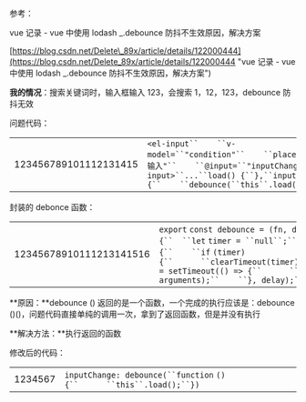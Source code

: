 参考：

vue 记录 - vue 中使用 lodash \_.debounce 防抖不生效原因，解决方案

[https://blog.csdn.net/Delete\_89x/article/details/122000444](https://blog.csdn.net/Delete_89x/article/details/122000444 "vue 记录 - vue 中使用 lodash _.debounce 防抖不生效原因，解决方案")

**我的情况**：搜索关键词时，输入框输入 123，会搜索 1，12，123，debounce 防抖无效

问题代码：

|                       |                                                                                                                                                                                           |
| --------------------- | ----------------------------------------------------------------------------------------------------------------------------------------------------------------------------------------- |
| 123456789101112131415 | `<el-input``    ``v-model=``"condition"``    ``placeholder=``"请输入"``    ``@input=``"inputChange"``></el-input>``...``load() {``},``inputChange() {``    ``debounce(``this``.load())``}, ` |

封装的 debonce 函数：

|                         |                                                                                                                                                                                                                                                                                    |
| ----------------------- | ---------------------------------------------------------------------------------------------------------------------------------------------------------------------------------------------------------------------------------------------------------------------------------- |
| 12345678910111213141516 | `export` `const debounce = (fn, delay = 500) => {``  ``let` `timer = ``null``;``  ``return` `function` `() {``    ``if` `(timer) {``      ``clearTimeout(timer);``    ``}``    ``timer = setTimeout(() => {``      ``fn.apply(``this``, arguments);``    ``}, delay);``  ``};``};` |

**原因：**debounce () 返回的是一个函数，一个完成的执行应该是：debounce ()()，问题代码直接单纯的调用一次，拿到了返回函数，但是并没有执行

**解决方法：**执行返回的函数

修改后的代码：

|         |                                                                       |
| ------- | --------------------------------------------------------------------- |
| 1234567 | `inputChange: debounce(``function` `() {``      ``this``.load();``})` |
